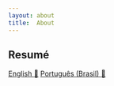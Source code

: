 ```yaml
---
layout: about
title:  About
---
```

<!--author-->

## Resumé 
<a href="../assets/docs/resume-luigi-feitoza-en.pdf" target="blank">English :memo:</a>
<a href="../assets/docs/resume-luigi-feitoza-ptBr.pdf" target="blank">Português (Brasil) :memo:</a>
